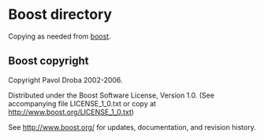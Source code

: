 # Boost directory

Copying as needed from [boost](https://github.com/boostorg).

## Boost copyright

Copyright Pavol Droba 2002-2006.

Distributed under the Boost Software License, Version 1.0.
(See accompanying file LICENSE_1_0.txt or copy at http://www.boost.org/LICENSE_1_0.txt)

See http://www.boost.org/ for updates, documentation, and revision history.
